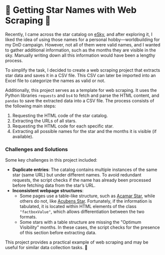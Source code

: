 # 🌟 Getting Star Names with Web Scraping 🌟  

Recently, I came across the star catalog on [eSky](https://www.glyphweb.com/esky/stars/), and after exploring it, I liked the idea of using those names for a personal hobby—worldbuilding for my DnD campaign. However, not all of them were valid names, and I wanted to gather additional information, such as the months they are visible in the sky. Manually writing down all this information would have been a lengthy process.  

To simplify the task, I decided to create a web scraping project that extracts star data and saves it in a CSV file. This CSV can later be imported into an Excel file to categorize the names as valid or not.  

Additionally, this project serves as a template for web scraping. It uses the Python libraries `requests` and `bs4` to fetch and parse the HTML content, and `pandas` to save the extracted data into a CSV file. The process consists of the following main steps:  

1. Requesting the HTML code of the star catalog.  
2. Extracting the URLs of all stars.  
3. Requesting the HTML code for each specific star.  
4. Extracting all possible names for the star and the months it is visible (if available).  

### Challenges and Solutions  

Some key challenges in this project included:  

- **Duplicate entries**: The catalog contains multiple instances of the same star (same URL) but under different names. To avoid redundant requests, the script checks if the name has already been processed before fetching data from the star’s URL.  
- **Inconsistent webpage structures**:  
  - Some pages use a table-like structure, such as [Acamar Star](https://www.glyphweb.com/esky/stars/acamar.html), while others do not, like [Acubens Star](https://www.glyphweb.com/esky/stars/acubens.html). Fortunately, if the information is tabulated, it is located within HTML elements of the class `"factboxValue"`, which allows differentiation between the two formats.  
  - Some stars with a table structure are missing the "Optimum Visibility" months. In these cases, the script checks for the presence of this section before extracting data.  

This project provides a practical example of web scraping and may be useful for similar data collection tasks. 🚀  
